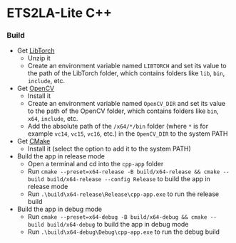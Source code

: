 # ETS2LA-Lite C++

### Build

- Get [LibTorch](https://pytorch.org/)
  - Unzip it
  - Create an environment variable named `LIBTORCH` and set its value to the path of the LibTorch folder, which contains folders like `lib`, `bin`, `include`, etc.
- Get [OpenCV](https://opencv.org/releases)
  - Install it
  - Create an environment variable named `OpenCV_DIR` and set its value to the path of the OpenCV folder, which contains folders like `bin`, `x64`, `include`, etc.
  - Add the absolute path of the `/x64/*/bin` folder (where `*` is for example `vc14`, `vc15`, `vc16`, etc.) in the `OpenCV_DIR` to the system PATH
- Get [CMake](https://cmake.org/)
  - Install it (select the option to add it to the system PATH)
- Build the app in release mode
  - Open a terminal and cd into the `cpp-app` folder
  - Run ```cmake --preset=x64-release -B build/x64-release && cmake --build build/x64-release --config Release``` to build the app in release mode
  - Run ```.\build\x64-release\Release\cpp-app.exe``` to run the release build
- Build the app in debug mode
  - Run ```cmake --preset=x64-debug -B build/x64-debug && cmake --build build/x64-debug``` to build the app in debug mode
  - Run ```.\build\x64-debug\Debug\cpp-app.exe``` to run the debug build